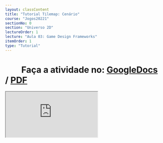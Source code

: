 ```yaml
---
layout: classContent
title: "Tutorial Tilemap: Cenário"
course: "Jogos20221"
sectionNo: 0
section: "Universo 2D"
lectureOrder: 1
lecture: "Aula 03: Game Design Frameworks"
itemOrder: 1
type: "Tutorial"
---
```


# &nbsp;&nbsp;&nbsp;&nbsp;&nbsp;&nbsp;&nbsp;&nbsp;Faça a atividade no: [GoogleDocs](https://docs.google.com/document/d/1FNeitbesmZ0wwaAUJbM6ybUzqOIKL5XQPlFH_XF-q0w/copy?usp=sharing&ouid=116972197927145487361&rtpof=true&sd=true) / [PDF](https://docs.google.com/document/d/1FNeitbesmZ0wwaAUJbM6ybUzqOIKL5XQPlFH_XF-q0w/export?format=pdf&usp=sharing&ouid=116972197927145487361&rtpof=true&sd=true)


<iframe src="https://docs.google.com/document/d/e/2PACX-1vREiJ2DJ9rxHOZarViIV4lhhn9t3uKXz5ogqmk9HxrhGs6ZfUVsCVZyIEFbTrWBRok0DtzOo-3vNeaM/pub?embedded=true"></iframe>
